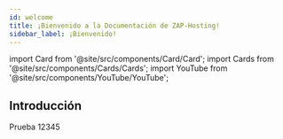 ```yaml
---
id: welcome
title: ¡Bienvenido a la Documentación de ZAP-Hosting!
sidebar_label: ¡Bienvenido!
---
```


import Card from '@site/src/components/Card/Card';
import Cards from '@site/src/components/Cards/Cards';
import YouTube from '@site/src/components/YouTube/YouTube';

## Introducción

Prueba 12345